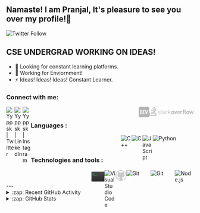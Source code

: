 ## Namaste! I am Pranjal, It's pleasure to see you over my profile!👋 
![Twitter Follow](https://img.shields.io/twitter/follow/yyppsk?style=for-the-badge)

## CSE UNDERGRAD WORKING ON IDEAS!

- 🔭 Looking for constant learning platforms.
- 🌱 Working for Enviornment!
- ⚡ Ideas! Ideas! Ideas! Constant Learner.

### Connect with me:

[<img align="left" alt="Yyppsk | Twitter" width="22px" src="https://upload.wikimedia.org/wikipedia/commons/thumb/4/4f/Twitter-logo.svg/640px-Twitter-logo.svg.png" />][twitter]
[<img align="left" alt="Yyppsk | LinkedIn" width="22px" src="https://upload.wikimedia.org/wikipedia/commons/thumb/e/e9/Linkedin_icon.svg/640px-Linkedin_icon.svg.png" />][linkedin]
[<img align="left" alt="Yyppsk | Instagram" width="22px" src="https://upload.wikimedia.org/wikipedia/commons/thumb/9/95/Instagram_new.svg/640px-Instagram_new.svg.png" />][instagram]
[<img align="right" alt="Yyppsk | StackOverflow" width="120px" src="https://raw.githubusercontent.com/yyppsk/yyppsk/7a955123646d89561d1a9efb8fb2b445f56bbe8b/logo-meta.svg" />][stackoverflow]
[<img align="right" alt="Yyppsk | DevTo" width="28px" src="https://raw.githubusercontent.com/yyppsk/yyppsk/15f28401599196cfb8ecd66131de1e2923d50fb0/devto.svg" />][dev]

<br />

### Languages :

<img align="right" alt="Python" width="110px" src="https://upload.wikimedia.org/wikipedia/commons/f/f8/Python_logo_and_wordmark.svg" />
<img align="right" alt="JavaScript" width="28px" src="https://upload.wikimedia.org/wikipedia/commons/9/99/Unofficial_JavaScript_logo_2.svg" />
<img align="right" alt="C" width="29px" src="https://upload.wikimedia.org/wikipedia/commons/thumb/1/18/C_Programming_Language.svg/1200px-C_Programming_Language.svg.png" />
<img align="right" alt="C++" width="29px" src="https://upload.wikimedia.org/wikipedia/commons/thumb/1/18/ISO_C%2B%2B_Logo.svg/1822px-ISO_C%2B%2B_Logo.svg.png" />


<br />
<br />

### Technologies and tools :
<img align="right" alt="Node.js" width="51px" src="https://upload.wikimedia.org/wikipedia/commons/d/d9/Node.js_logo.svg" />
<img align="right" alt="Git" width="65px" src="https://upload.wikimedia.org/wikipedia/commons/2/2b/Git-logo-white.svg" />
<img align="right" alt="Git" width="65px" src="https://upload.wikimedia.org/wikipedia/commons/6/62/Git-logo-orange.svg" />
<img align="right" alt="GitHub" width="29px" src="https://raw.githubusercontent.com/yyppsk/yyppsk/833ca8fcef36ee79a482b40d5b73b52922e80c83/381376_github_logo_icon.svg" />
<img align="right" alt="Visual Studio Code" width="30px" src="https://upload.wikimedia.org/wikipedia/commons/9/9a/Visual_Studio_Code_1.35_icon.svg" />
<img align="right" alt="Terminal" width="35px" src="https://raw.githubusercontent.com/yyppsk/yyppsk/23cb2388edc0bfb5f9df014eb4f57e64cb464baa/terminal.svg" />
<br />
<br />
---

<details>
  <summary>:zap: Recent GitHub Activity</summary>
  
<!--START_SECTION:activity-->
1. 🗣 Commented on [#26](https://github.com/codeSTACKr/video-source-code-create-nft-collection/issues/26) in [codeSTACKr/video-source-code-create-nft-collection](https://github.com/codeSTACKr/video-source-code-create-nft-collection)
2. ❗️ Closed issue [#25](https://github.com/codeSTACKr/video-source-code-create-nft-collection/issues/25) in [codeSTACKr/video-source-code-create-nft-collection](https://github.com/codeSTACKr/video-source-code-create-nft-collection)
3. 🗣 Commented on [#25](https://github.com/codeSTACKr/video-source-code-create-nft-collection/issues/25) in [codeSTACKr/video-source-code-create-nft-collection](https://github.com/codeSTACKr/video-source-code-create-nft-collection)
4. ❗️ Closed issue [#20](https://github.com/codeSTACKr/video-source-code-create-nft-collection/issues/20) in [codeSTACKr/video-source-code-create-nft-collection](https://github.com/codeSTACKr/video-source-code-create-nft-collection)
5. ❗️ Closed issue [#23](https://github.com/codeSTACKr/video-source-code-create-nft-collection/issues/23) in [codeSTACKr/video-source-code-create-nft-collection](https://github.com/codeSTACKr/video-source-code-create-nft-collection)
<!--END_SECTION:activity-->

</details>

<details>
  <summary>:zap: GitHub Stats</summary>

 [![Pranjal's GitHub stats](https://github-readme-stats.vercel.app/api?username=yyppsk&show_icons=true&theme=gruvbox)](https://github.com/yyppsk/github-readme-stats)


</details>

[website]: https://creationist.codes
[twitter]: https://twitter.com/yyppsk
[stackoverflow]: https://stackoverflow.com/users/16323135/pranjal-pratap-singh
[instagram]: https://instagram.com/yyppsk
[dev]: https://dev.to/yyppsk
[linkedin]: https://linkedin.com/in/yyppsk
[jsplaylist]: https://www.youtube.com/playlist?list=PLkwxH9e_vrALRJKu7wfXby3MKeflhTu6B
[cssplaylist]: https://www.youtube.com/playlist?list=PLkwxH9e_vrALSdvZuEh6gqQdmDoDIoqz4
[reactplaylist]: https://www.youtube.com/playlist?list=PLkwxH9e_vrAK4TdffpxKY3QGyHCpxFcQ0
